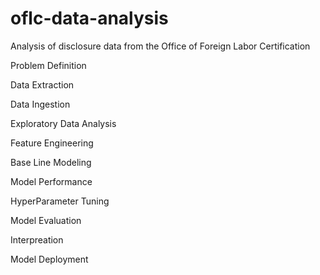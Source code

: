 # oflc-data-analysis
Analysis of disclosure data from the Office of Foreign Labor Certification

Problem Definition

Data Extraction 

Data Ingestion

Exploratory Data Analysis 

Feature Engineering

Base Line Modeling 

Model Performance 

HyperParameter Tuning 

Model Evaluation

Interpreation 

Model Deployment





